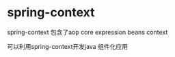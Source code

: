 # spring-context

spring-context 包含了aop core expression beans context

可以利用spring-context开发java 组件化应用
